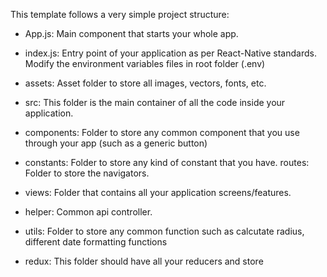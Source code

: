 This template follows a very simple project structure:

- App.js: Main component that starts your whole app.
- index.js: Entry point of your application as per React-Native standards.
Modify the environment variables files in root folder (.env)

- assets: Asset folder to store all images, vectors, fonts, etc.
- src: This folder is the main container of all the code inside your application.
- components: Folder to store any common component that you use through your app (such as a generic button)
- constants: Folder to store any kind of constant that you have.
routes: Folder to store the navigators.
- views: Folder that contains all your application screens/features.
- helper: Common api controller.
- utils: Folder to store any common function such as calcutate radius, different date formatting functions
- redux: This folder should have all your reducers and store
